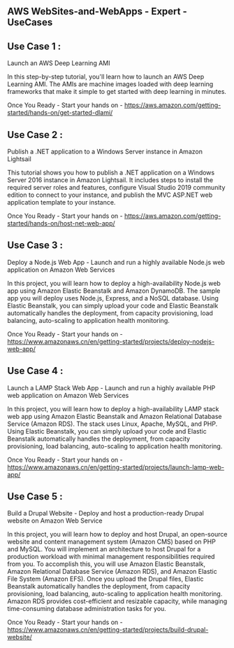 ## AWS WebSites-and-WebApps - Expert - UseCases



## Use Case 1 :

Launch an AWS Deep Learning AMI

In this step-by-step tutorial, you'll learn how to launch an AWS Deep Learning AMI. The AMIs are machine images loaded with deep learning frameworks that make it simple to get started with deep learning in minutes.

Once You Ready - Start your hands on - https://aws.amazon.com/getting-started/hands-on/get-started-dlami/


## Use Case 2 :
Publish a .NET application to a Windows Server instance in Amazon Lightsail

This tutorial shows you how to publish a .NET application on a Windows Server 2016 instance in Amazon Lightsail. It includes steps to install the required server roles and features, configure Visual Studio 2019 community edition to connect to your instance, and publish the MVC ASP.NET web application template to your instance.

Once You Ready - Start your hands on - https://aws.amazon.com/getting-started/hands-on/host-net-web-app/

## Use Case 3 :

Deploy a Node.js Web App - Launch and run a highly available Node.js web application on Amazon Web Services

In this project, you will learn how to deploy a high-availability Node.js web app using Amazon Elastic Beanstalk and Amazon DynamoDB. The sample app you will deploy uses Node.js, Express, and a NoSQL database. Using Elastic Beanstalk, you can simply upload your code and Elastic Beanstalk automatically handles the deployment, from capacity provisioning, load balancing, auto-scaling to application health monitoring.

Once You Ready - Start your hands on - https://www.amazonaws.cn/en/getting-started/projects/deploy-nodejs-web-app/


## Use Case 4 :

Launch a LAMP Stack Web App - Launch and run a highly available PHP web application on Amazon Web Services

In this project, you will learn how to deploy a high-availability LAMP stack web app using Amazon Elastic Beanstalk and Amazon Relational Database Service (Amazon RDS). The stack uses Linux, Apache, MySQL, and PHP. Using Elastic Beanstalk, you can simply upload your code and Elastic Beanstalk automatically handles the deployment, from capacity provisioning, load balancing, auto-scaling to application health monitoring. 

Once You Ready - Start your hands on - 
https://www.amazonaws.cn/en/getting-started/projects/launch-lamp-web-app/


## Use Case 5 :

Build a Drupal Website - Deploy and host a production-ready Drupal website on Amazon Web Service


In this project, you will learn how to deploy and host Drupal, an open-source website and content management system (Amazon CMS) based on PHP and MySQL. You will implement an architecture to host Drupal for a production workload with minimal management responsibilities required from you. To accomplish this, you will use Amazon Elastic Beanstalk, Amazon Relational Database Service (Amazon RDS), and Amazon Elastic File System (Amazon EFS). Once you upload the Drupal files, Elastic Beanstalk automatically handles the deployment, from capacity provisioning, load balancing, auto-scaling to application health monitoring. Amazon RDS provides cost-efficient and resizable capacity, while managing time-consuming database administration tasks for you.

Once You Ready - Start your hands on - 
https://www.amazonaws.cn/en/getting-started/projects/build-drupal-website/